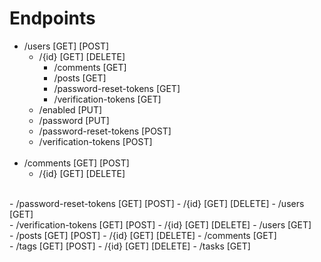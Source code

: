 # Endpoints
  - /users [GET] [POST]
    - /{id} [GET] [DELETE]
        - /comments [GET]
        - /posts [GET]
        - /password-reset-tokens [GET]
        - /verification-tokens [GET]
    - /enabled [PUT]
    - /password [PUT]
    - /password-reset-tokens [POST]
    - /verification-tokens [POST]
    <br>
  - /comments [GET] [POST] 
    - /{id} [GET] [DELETE]
  <br>
  - /password-reset-tokens [GET] [POST]
    - /{id} [GET] [DELETE]
        - /users [GET]
  <br>
  - /verification-tokens [GET] [POST]
    - /{id} [GET] [DELETE]
        - /users [GET]
  <br>
  - /posts [GET] [POST]
    - /{id} [GET] [DELETE]
        - /comments [GET]
  <br>
  - /tags [GET] [POST]
    - /{id} [GET] [DELETE]
        - /tasks [GET]
